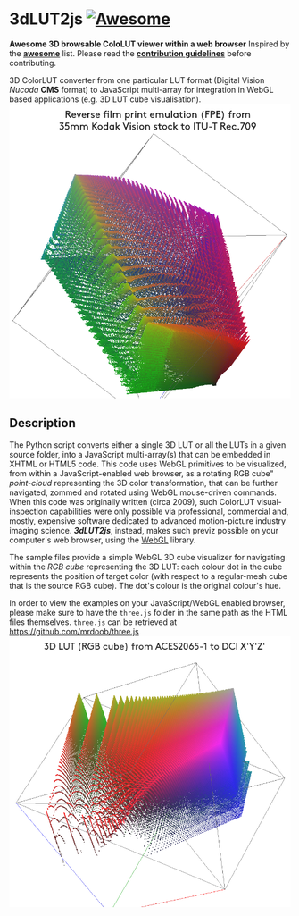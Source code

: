 # 3dLUT2js [![Awesome](https://awesome.re/badge-flat2.svg)](https://awesome.re)
__Awesome 3D browsable ColoLUT viewer within a web browser__
Inspired by the __[awesome](https://github.com/sindresorhus/awesome)__ list. Please read the __[contribution guidelines](contributing.md)__ before contributing.

3D ColorLUT converter from one particular LUT format (Digital Vision *Nucoda* **CMS** format) to JavaScript multi-array for integration in WebGL based applications (e.g. 3D LUT cube visualisation).
<img src="pics/Kodak-Vision___Rec709___Nucoda66_4096_V3.png" />
## Description
The Python script converts either a single 3D LUT or all the LUTs in a given source folder, into a JavaScript multi-array(s) that can be embedded in XHTML or HTML5 code. This code uses WebGL primitives to be visualized, from within a JavaScript-enabled web browser, as a rotating RGB cube" *point-cloud* representing the 3D color transformation, that can be further navigated, zommed and rotated using WebGL mouse-driven commands.
When this code was originally written (circa 2009), such ColorLUT visual-inspection capabilities were only possible via professional, commercial and, mostly, expensive software dedicated to advanced motion-picture industry imaging science. ***3dLUT2js***, instead, makes such previz possible on your computer's web browser, using the [WebGL](https://github.com/mrdoob/three.js) library.

The sample files provide a simple WebGL 3D cube visualizer for navigating within the *RGB cube* representing the 3D LUT: each colour dot in the cube represents the position of target color (with respect to a regular-mesh cube that is the source RGB cube). The dot's colour is the original colour's hue.

In order to view the examples on your JavaScript/WebGL enabled browser, please make sure to have the `three.js` folder in the same path as the HTML files themselves. `three.js` can be retrieved at https://github.com/mrdoob/three.js
<img src="pics/ACES___DCI-XYZ___Nucoda66_4096_V3_RGBcube.png" width="869" />

